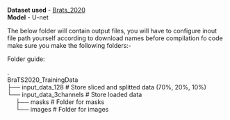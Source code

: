 **Dataset used** - [Brats_2020](https://www.kaggle.com/datasets/awsaf49/brats20-dataset-training-validation) <br/>
**Model** - U-net

The below folder will contain output files, you will have to configure inout file path yourself according to download names
before compilation fo code make sure you make the following folders:-<br/>

Folder guide:<br/>

.<br/>
BraTS2020_TrainingData<br/>
├── input_data_128          # Store sliced and splitted data (70%, 20%, 10%)<br/>
└── input_data_3channels    # Store loaded data<br/>
&nbsp;&nbsp;&nbsp;&nbsp;&nbsp;├── masks               # Folder for masks<br/>
&nbsp;&nbsp;&nbsp;&nbsp;&nbsp;└── images              # Folder for images<br/>
